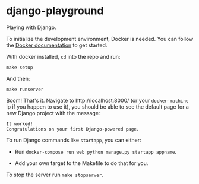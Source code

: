 # django-playground

Playing with Django.

To initialize the development environment, Docker is needed. You can follow the [Docker documentation](https://www.docker.com/products/docker) to get started.

With docker installed, `cd` into the repo and run:

`make setup`

And then:

`make runserver`

Boom! That's it. Navigate to http://localhost:8000/ (or your `docker-machine` ip if you happen to use it), you should be able to see the default page for a new Django project with the message:

```
It worked!
Congratulations on your first Django-powered page.
```

To run Django commands like `startapp`, you can either:

* Run `docker-compose run web python manage.py startapp appname`.

* Add your own target to the Makefile to do that for you.

To stop the server run `make stopserver`.
